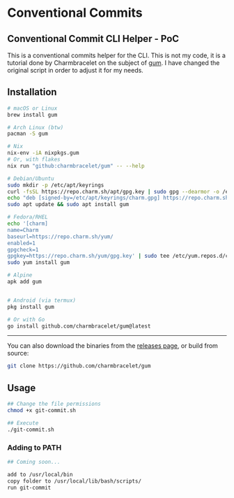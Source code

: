 # Conventional Commits

## Conventional Commit CLI Helper - PoC

This is a conventional commits helper for the CLI. This is not
my code, it is a tutorial done by Charmbracelet on the subject of
[gum](https://github.com/charmbracelet/gum). I have changed the original script in order to adjust it for my needs.

## Installation

```bash
# macOS or Linux
brew install gum

# Arch Linux (btw)
pacman -S gum

# Nix
nix-env -iA nixpkgs.gum
# Or, with flakes
nix run "github:charmbracelet/gum" -- --help

# Debian/Ubuntu
sudo mkdir -p /etc/apt/keyrings
curl -fsSL https://repo.charm.sh/apt/gpg.key | sudo gpg --dearmor -o /etc/apt/keyrings/charm.gpg
echo "deb [signed-by=/etc/apt/keyrings/charm.gpg] https://repo.charm.sh/apt/ * *" | sudo tee /etc/apt/sources.list.d/charm.list
sudo apt update && sudo apt install gum

# Fedora/RHEL
echo '[charm]
name=Charm
baseurl=https://repo.charm.sh/yum/
enabled=1
gpgcheck=1
gpgkey=https://repo.charm.sh/yum/gpg.key' | sudo tee /etc/yum.repos.d/charm.repo
sudo yum install gum

# Alpine
apk add gum


# Android (via termux)
pkg install gum

# Or with Go
go install github.com/charmbracelet/gum@latest
```
---

You can also download the binaries from the [releases page](https://github.com/charmbracelet/gum/releases), or build from source:

```bash
git clone https://github.com/charmbracelet/gum

```

## Usage

```bash
## Change the file permissions
chmod +x git-commit.sh

## Execute
./git-commit.sh

```

### Adding to PATH
```bash
## Coming soon...

add to /usr/local/bin
copy folder to /usr/local/lib/bash/scripts/
run git-commit

```
